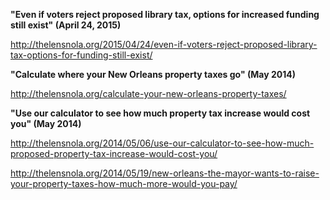 
__"Even if voters reject proposed library tax, options for increased funding still exist" (April 24, 2015)__

http://thelensnola.org/2015/04/24/even-if-voters-reject-proposed-library-tax-options-for-funding-still-exist/

__"Calculate where your New Orleans property taxes go" (May 2014)__

http://thelensnola.org/calculate-your-new-orleans-property-taxes/

__"Use our calculator to see how much property tax increase would cost you" (May 2014)__

http://thelensnola.org/2014/05/06/use-our-calculator-to-see-how-much-proposed-property-tax-increase-would-cost-you/

http://thelensnola.org/2014/05/19/new-orleans-the-mayor-wants-to-raise-your-property-taxes-how-much-more-would-you-pay/
